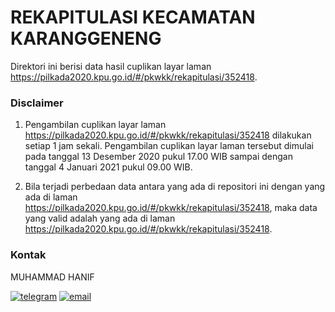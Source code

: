 
# REKAPITULASI KECAMATAN KARANGGENENG

Direktori ini berisi data hasil cuplikan layar laman https://pilkada2020.kpu.go.id/#/pkwkk/rekapitulasi/352418.

### Disclaimer

1. Pengambilan cuplikan layar laman https://pilkada2020.kpu.go.id/#/pkwkk/rekapitulasi/352418 dilakukan setiap 1 jam sekali. Pengambilan cuplikan layar laman tersebut dimulai pada tanggal 13 Desember 2020 pukul 17.00 WIB sampai dengan tanggal 4 Januari 2021 pukul 09.00 WIB.

2. Bila terjadi perbedaan data antara yang ada di repositori ini dengan yang ada di laman https://pilkada2020.kpu.go.id/#/pkwkk/rekapitulasi/352418, maka data yang valid adalah yang ada di laman https://pilkada2020.kpu.go.id/#/pkwkk/rekapitulasi/352418.

### Kontak

MUHAMMAD HANIF

[![telegram](https://img.shields.io/badge/telegram-@hanifmu-blue)](https://t.me/hanifmu) [![email](https://img.shields.io/badge/email-moehammadhanif@gmail.com-white)](mailto:moehammadhanif@gmail.com)


